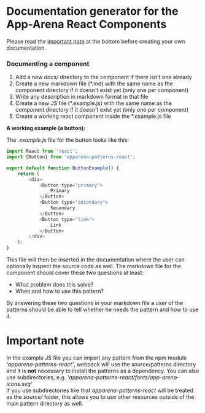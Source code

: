 # Documentation generator for the App-Arena React Components  

Please read the [important note](#important-note) at the bottom before creating your own documentation.

### Documenting a component

1. Add a new *docs/* directory to the component if there isn't one already
2. Create a new markdown file (\*.md) with the same name as the component directory if it doesn't exist yet (only one per component)
3. Write any description in markdown format in that file
4. Create a new JS file (\*.example.js) with the same name as the component directory if it doesn't exist yet (only one per component)
5. Create a working react component inside the \*.example.js file

**A working example (a button):**

The *.example.js* file for the button looks like this:  
```javascript
import React from 'react';
import {Button} from 'apparena-patterns-react';

export default function ButtonExample() {
    return (
        <div>
            <Button type="primary">
                Primary
            </Button>
            <Button type="secondary">
                Secondary
            </Button>
            <Button type="link">
                Link
            </Button>
        </div>
    );
}
```  

This file will then be inserted in the documentation where the user can optionally
inspect the source code as well.
The markdown file for the component should cover these two questions at least:
* What problem does this solve?
* When and how to use this pattern?

By answering these two questions in your markdown file a user of the patterns
should be able to tell whether he needs the pattern and how to use it.

# Important note

In the example JS file you can import any pattern from the npm module *'apparena-patterns-react'*,
webpack will use the source/patterns directory and it is **not** necessary to install
the patterns as a dependency. You can also use subdirectories, e.g. *'apparena-patterns-react/fonts/app-arena-icons.svg'*  
If you use subdirectories like that *apparena-patterns-react* will be treated as the *source/* folder,
this allows you to use other resources outside of the main pattern directory as well.